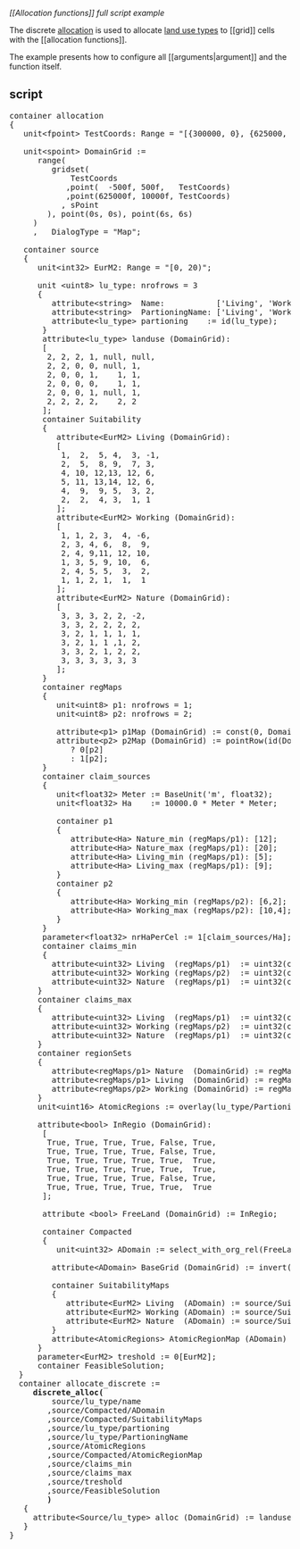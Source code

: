 *[[Allocation functions]] full script example*

The discrete [allocation](https://github.com/ObjectVision/LandUseModelling/wiki/Allocation) is used to allocate [land use types](https://github.com/ObjectVision/LandUseModelling/wiki/Land-Use-Types) to [[grid]] cells with the [[allocation functions]].

The example presents how to configure all [[arguments|argument]] and the function itself.

## script
<pre>
container allocation
{
   unit&lt;fpoint&gt; TestCoords: Range = "[{300000, 0}, {625000, 280000})";
 
   unit&lt;spoint&gt; DomainGrid := 
      range(
         gridset(
             TestCoords
            ,point(  -500f, 500f,   TestCoords)
            ,point(625000f, 10000f, TestCoords)
           , sPoint
        ), point(0s, 0s), point(6s, 6s)
     )
     ,   DialogType = "Map";
   
   container source
   {
      unit&lt;int32&gt; EurM2: Range = "[0, 20)";

      unit &lt;uint8&gt; lu_type: nrofrows = 3
      {
         attribute&lt;string&gt;  Name:           ['Living', 'Working', 'Nature'];
         attribute&lt;string&gt;  PartioningName: ['Living', 'Working', 'Nature'];
         attribute&lt;lu_type&gt; partioning    := id(lu_type);
       }
       attribute&lt;lu_type&gt; landuse (DomainGrid):
       [
        2, 2, 2, 1, null, null,
        2, 2, 0, 0, null, 1,
        2, 0, 0, 1,    1, 1,
        2, 0, 0, 0,    1, 1,
        2, 0, 0, 1, null, 1,
        2, 2, 2, 2,    2, 2
       ];
       container Suitability
       {
          attribute&lt;EurM2&gt; Living (DomainGrid): 
          [
           1,  2,  5, 4,  3, -1,
           2,  5,  8, 9,  7, 3,
           4, 10, 12,13, 12, 6,
           5, 11, 13,14, 12, 6,
           4,  9,  9, 5,  3, 2,
           2,  2,  4, 3,  1, 1
          ];
          attribute&lt;EurM2&gt; Working (DomainGrid):
          [
           1, 1, 2, 3,  4, -6,
           2, 3, 4, 6,  8,  9,
           2, 4, 9,11, 12, 10,
           1, 3, 5, 9, 10,  6,
           2, 4, 5, 5,  3,  2,
           1, 1, 2, 1,  1,  1
          ];
          attribute&lt;EurM2&gt; Nature (DomainGrid):
          [
           3, 3, 3, 2, 2, -2,
           3, 3, 2, 2, 2, 2,
           3, 2, 1, 1, 1, 1,
           3, 2, 1, 1 ,1, 2,
           3, 3, 2, 1, 2, 2,
           3, 3, 3, 3, 3, 3
          ];
       }
       container regMaps
       {
          unit&lt;uint8&gt; p1: nrofrows = 1;
          unit&lt;uint8&gt; p2: nrofrows = 2;

          attribute&lt;p1&gt; p1Map (DomainGrid) := const(0, DomainGrid, p1);
          attribute&lt;p2&gt; p2Map (DomainGrid) := pointRow(id(DomainGrid)) &lt; 4s 
             ? 0[p2] 
             : 1[p2];
       }
       container claim_sources
       {
          unit&lt;float32&gt; Meter := BaseUnit('m', float32);
          unit&lt;float32&gt; Ha    := 10000.0 * Meter * Meter; 

          container p1
          {
             attribute&lt;Ha&gt; Nature_min (regMaps/p1): [12];
             attribute&lt;Ha&gt; Nature_max (regMaps/p1): [20];
             attribute&lt;Ha&gt; Living_min (regMaps/p1): [5];
             attribute&lt;Ha&gt; Living_max (regMaps/p1): [9];
          }
          container p2
          {
             attribute&lt;Ha&gt; Working_min (regMaps/p2): [6,2];
             attribute&lt;Ha&gt; Working_max (regMaps/p2): [10,4];
          }
       }
       parameter&lt;float32&gt; nrHaPerCel := 1[claim_sources/Ha];
       container claims_min
       {
         attribute&lt;uint32&gt; Living  (regMaps/p1)  := uint32(claim_sources/p1/Living_min  / nrHaPerCel);
         attribute&lt;uint32&gt; Working (regMaps/p2)  := uint32(claim_sources/p2/Working_min / nrHaPerCel);
         attribute&lt;uint32&gt; Nature  (regMaps/p1)  := uint32(claim_sources/p1/Nature_min  / nrHaPerCel);
      }
      container claims_max
      {
         attribute&lt;uint32&gt; Living  (regMaps/p1)  := uint32(claim_sources/p1/Living_max  / nrHaPerCel);
         attribute&lt;uint32&gt; Working (regMaps/p2)  := uint32(claim_sources/p2/Working_max / nrHaPerCel);
         attribute&lt;uint32&gt; Nature  (regMaps/p1)  := uint32(claim_sources/p1/Nature_max  / nrHaPerCel);
      }
      container regionSets
      {
         attribute&lt;regMaps/p1&gt; Nature  (DomainGrid) := regMaps/p1Map;
         attribute&lt;regMaps/p1&gt; Living  (DomainGrid) := regMaps/p1Map;
         attribute&lt;regMaps/p2&gt; Working (DomainGrid) := regMaps/p2Map;
      }
      unit&lt;uint16&gt; AtomicRegions := overlay(lu_type/PartioningName, DomainGrid, regionSets);

      attribute&lt;bool&gt; InRegio (DomainGrid):
       [
        True, True, True, True, False, True,
        True, True, True, True, False, True,
        True, True, True, True, True,  True,
        True, True, True, True, True,  True,
        True, True, True, True, False, True,
        True, True, True, True, True,  True
       ];
       
       attribute &lt;bool&gt; FreeLand (DomainGrid) := InRegio;

       container Compacted
       {
          unit&lt;uint32&gt; ADomain := select_with_org_rel(FreeLand = True), label = "allocation domain";
 
         attribute&lt;ADomain&gt; BaseGrid (DomainGrid) := invert(ADomain/org_rel);
 
         container SuitabilityMaps
         {
            attribute&lt;EurM2&gt; Living  (ADomain) := source/Suitability/Living[ADomain/nr_orgEntity];
            attribute&lt;EurM2&gt; Working (ADomain) := source/Suitability/Working[ADomain/nr_orgEntity];
            attribute&lt;EurM2&gt; Nature  (ADomain) := source/Suitability/Nature[ADomain/nr_orgEntity];
         }
         attribute&lt;AtomicRegions&gt; AtomicRegionMap (ADomain) := AtomicRegions/UnionData[ADomain/nr_orgEntity];
      }
      parameter&lt;EurM2&gt; treshold := 0[EurM2];
      container FeasibleSolution;
  }
  container allocate_discrete := 
     <B>discrete_alloc(</B>
         source/lu_type/name
        ,source/Compacted/ADomain
        ,source/Compacted/SuitabilityMaps
        ,source/lu_type/partioning
        ,source/lu_type/PartioningName
        ,source/AtomicRegions
        ,source/Compacted/AtomicRegionMap
        ,source/claims_min
        ,source/claims_max
        ,source/treshold
        ,source/FeasibleSolution
        <B>)</B>
   {
     attribute&lt;Source/lu_type&gt; alloc (DomainGrid) := landuse[Source/Compacted/BaseGrid];
   }
}
</pre>